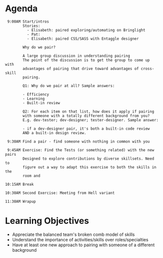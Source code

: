 # Agenda
```
 9:00AM Start/intros
        Stories:
          - Elisabeth: paired exploring/automating on Bringlight
          - Pat:
          - Elisabeth: paired CSS/SASS with Entaggle designer
          
        Why do we pair? 
        
        A large group discussion in understanding pairing
        The point of the discussion is to get the group to come up with
        advantages of pairing that drive toward advantages of cross-skill
        pairing. 
        
        Q1: Why do we pair at all? Sample answers:
        
        - Efficiency
        - Learning
        - Built-in review
        
        Q2: For each item on that list, how does it apply if pairing
        with someone with a totally different background from you?
        E.g. dev-tester; dev-designer; tester-designer. Sample answer:
        
        - if a dev-designer pair, it's both a built-in code review
        AND a built-in design review. 
        
 9:30AM Find a pair - find someone with nothing in common with you
 
 9:45AM Exercise: Find the Tests (or something related) with the new pairs
        Designed to explore contributions by diverse skillsets. Need to
        figure out a way to adapt this exercise to both the skills in the
        room and 
 
10:15AM Break

10:30AM Second Exercise: Meeting from Hell variant

11:30AM Wrapup
```

# Learning Objectives

* Appreciate the balanced team's broken comb model of skills
* Understand the importance of activities/skills over roles/specialties
* Have at least one new approach to pairing with someone of a different background